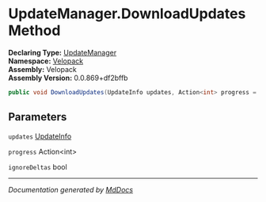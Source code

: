 ﻿<!--  
  <auto-generated>   
    The contents of this file were generated by a tool.  
    Changes to this file may be list if the file is regenerated  
  </auto-generated>   
-->

# UpdateManager.DownloadUpdates Method

**Declaring Type:** [UpdateManager](../index.md)  
**Namespace:** [Velopack](../../index.md)  
**Assembly:** Velopack  
**Assembly Version:** 0.0.869+df2bffb

```csharp
public void DownloadUpdates(UpdateInfo updates, Action<int> progress = null, bool ignoreDeltas = false);
```

## Parameters

`updates`  [UpdateInfo](../../UpdateInfo/index.md)

`progress`  Action\<int\>

`ignoreDeltas`  bool

___

*Documentation generated by [MdDocs](https://github.com/ap0llo/mddocs)*
